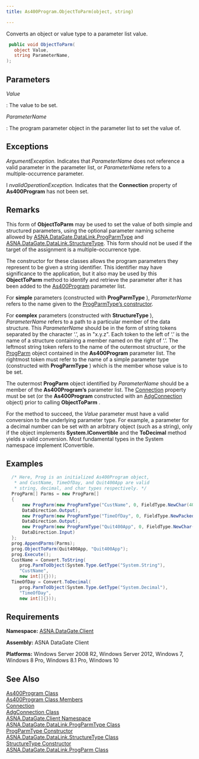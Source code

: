 ```yaml
---
title: As400Program.ObjectToParm(object, string)

---
```


Converts an object or value type to a parameter list value. 

```cs
 public void ObjectToParm(
   object Value,
   string ParameterName,
);
```


## Parameters



 *Value* 

: The value to be set. 

 *ParameterName* 

: The program parameter object in the parameter list to set the value of.


## Exceptions

*ArgumentException.* Indicates that *ParameterName* does not reference a valid parameter in the parameter list, or *ParameterName* refers to a multiple-occurrence parameter.

I *nvalidOperationException.* Indicates that the **Connection** property of **As400Program** has not been set.
## Remarks

This form of **ObjectToParm** may be used to set the value of both simple and structured parameters, using the optional parameter naming scheme allowed by [ ASNA.DataGate.DataLink.ProgParmType](prog-parm-type-class.html) and [ ASNA.DataGate.DataLink.StructureType](structure-type-class.html). This form should not be used if the target of the assignment is a multiple-occurrence type.

The constructor for these classes allows the program parameters they represent to be given a string identifier. This identifier may have significance to the application, but it also may be used by this **ObjectToParm** method to identify and retrieve the parameter after it has been added to the [ As400Program](as400program-class.html) parameter list. 

For **simple** parameters (constructed with **ProgParmType** ), *ParameterName* refers to the name given to the [ ProgParmType’s constructor](prog-parm-type-class-prog-parm-type-constructor.html).

For **complex** parameters (constructed with **StructureType** ), *ParameterName* refers to a path to a particular member of the data structure. This *ParameterName* should be in the form of string tokens separated by the character ‘.’, as in "x.y.z". Each token to the left of ‘.’ is the name of a structure containing a member named on the right of ‘.’. The leftmost string token refers to the name of the outermost structure, or the [ProgParm](prog-parm-class.html) object contained in the **As400Program** parameter list. The rightmost token must refer to the name of a simple parameter type (constructed with **ProgParmType** ) which is the member whose value is to be set.

The outermost **ProgParm** object identified by *ParameterName* should be a member of the **As400Program’s** parameter list. The [ Connection](as400program-class-connection-property.html) property must be set (or the **As400Program** constructed with an [AdgConnection](adg-connection-class.html) object) prior to calling **ObjectToParm** .

For the method to succeed, the *Value* parameter must have a valid conversion to the underlying parameter type. For example, a parameter for a decimal number can be set with an arbitrary object (such as a string), only if the object implements **System.IConvertible** and the **ToDecimal** method yields a valid conversion. Most fundamental types in the System namespace implement IConvertible.
## Examples


```cs 
  /* Here, Prog is an initialized As400Program object, 
   * and CustName, TimeOfDay, and Quit400App are valid
   * string, decimal, and char types respectively. */
  ProgParm[] Parms = new ProgParm[]
  {
      new ProgParm(new ProgParmType("CustName", 0, FieldType.NewChar(40)),
      DataDirection.Output),
      new ProgParm(new ProgParmType("TimeOfDay", 0, FieldType.NewPacked(6, 0)),
      DataDirection.Output),
      new ProgParm(new ProgParmType("Quit400App", 0, FieldType.NewChar(1)),
      DataDirection.Input)
  };
  prog.AppendParms(Parms);
  prog.ObjectToParm(Quit400App, "Quit400App");
  prog.Execute();
  CustName = Convert.ToString(
     prog.ParmToObject(System.Type.GetType("System.String"),
     "CustName",
     new int[]{}));
  TimeOfDay = Convert.ToDecimal(
     prog.ParmToObject(System.Type.GetType("System.Decimal"),
     "TimeOfDay",
     new int[]{}));              
```

## Requirements

**Namespace:** [ASNA.DataGate.Client](datagate-client-namespace.html) 

**Assembly:** ASNA DataGate Client

**Platforms:** Windows Server 2008 R2, Windows Server 2012, Windows 7, Windows 8 Pro, Windows 8.1 Pro, Windows 10
## See Also


[As400Program Class](as400program-class.html)
      <br />
[As400Program Class Members](as400program-members.html)
      <br />
[Connection](as400program-class-connection-property.html)
      <br />
[AdgConnection Class](adg-connection-class.html)
      <br />
[ASNA.DataGate.Client Namespace](datagate-client-namespace.html)
      <br />
[ASNA.DataGate.DataLink.ProgParmType Class](prog-parm-type-class.html)
      <br />
[ProgParmType Constructor](prog-parm-type-class-prog-parm-type-constructor.html)
      <br />
[ASNA.DataGate.DataLink.StructureType Class](structure-type-class.html)
      <br />
      [StructureType 
					Constructor](structure-type-class.html)
      <br />
[ASNA.DataGate.DataLink.ProgParm Class](prog-parm-class.html)

